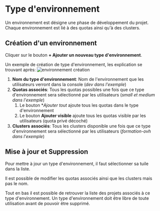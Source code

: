 # Type d'environnement

Un environnement est désigne une phase de développement du projet. Chaque environnement est lié à des quotas ainsi qu'à des clusters.

## Création d'un environnement

Cliquer sur le bouton **+ Ajouter un nouveau type d'environnement**.

Un exemple de création de type d'environnement, les explication se trouvant après:
![environnement création](/img/console_admin/environnement_creation.png)

1. **Nom du type d'environnement**: Nom de l'environnement que les utilisateurs verront dans la console (*dev dans l'exemple*)
2. **Quotas associés**: Tous les quotas possibles une fois que ce type d'environnement sera sélectionné par les utilisateurs (*small et medium dans l'exemple*)
   1. Le bouton **Ajouter tout* ajoute tous les quotas dans le type d'environnement
   2. Le bouton **Ajouter visible** ajoute tous les quotas visible par les utilisateurs (quota privé décoché)
3. **Clusters associés**: Tous les clusters disponible une fois que ce type d'environnement sera sélectionné par les utilisateurs (*formation-ovh dans l'exemple*)

## Mise à jour et Suppression

Pour mettre à jour un type d'environnement, il faut sélectionner sa tuile dans la liste.

Il est possible de modifier les quotas associés ainsi que les clusters mais pas le nom.

Tout en bas il est possible de retrouver la liste des projets associés à ce type d'environnement. Un type d'environnement doit être libre de toute utilisation avant de pouvoir être supprimé.
